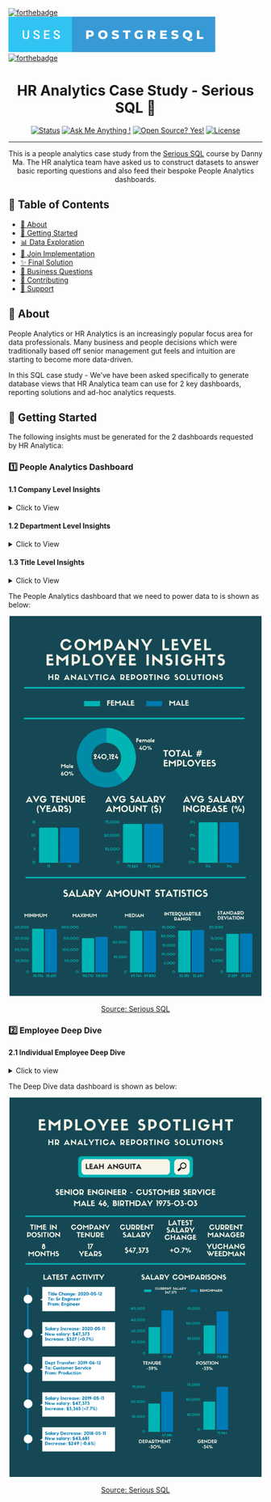 [![forthebadge](https://forthebadge.com/images/badges/built-with-love.svg)]()
[![forthebadge](images/badges/uses-postgresql.svg)]()
[![forthebadge](https://forthebadge.com/images/badges/made-with-markdown.svg)]()

<h1 align="center">HR Analytics Case Study - Serious SQL 🚀</h1>

<div align="center">

  [![Status](https://img.shields.io/badge/status-active-success.svg)]()
  [![Ask Me Anything !](https://img.shields.io/badge/Ask%20me-anything-1abc9c.svg)]() 
  [![Open Source? Yes!](https://badgen.net/badge/Open%20Source%20%3F/Yes%21/blue?icon=github)]()
  [![License](https://img.shields.io/badge/license-MIT-blue.svg)]()

</div>

---

<p align="center"> This is a people analytics case study from the <a href="https://www.datawithdanny.com/">Serious SQL</a> course by Danny Ma. The HR analytica team have asked us to construct datasets to answer basic reporting questions and also feed their bespoke People Analytics dashboards.
    <br> 
</p>

## 📝 Table of Contents

- [🧐 About](#about)
- [🎯 Getting Started](#getting_started)
- [📊 Data Exploration](#data-exploration)
- [🧲 Join Implementation](#join-implementation)
- [✨ Final Solution](#final-solution)
- [🚀 Business Questions](#business-questions)
- [🎨 Contributing](#contributing)
- [🌟 Support](#support)

## 🧐 About <a name = "about"></a> 

People Analytics or HR Analytics is an increasingly popular focus area for data professionals. Many business and people decisions which were traditionally based off senior management gut feels and intuition are starting to become more data-driven.

In this SQL case study - We’ve have been asked specifically to generate database views that HR Analytica team can use for 2 key dashboards, reporting solutions and ad-hoc analytics requests.

## 🎯 Getting Started <a name = "getting_started"></a>

The following insights must be generated for the 2 dashboards requested by HR Analytica:

### 1️⃣ People Analytics Dashboard

#### 1.1 Company Level Insights
<details>
<summary>Click to View</summary>
<br>

- Total number of employees
- Average company tenure in years
- Gender ratios
- Average payrise percentage and amount

</details>

#### 1.2 Department Level Insights

<details>
<summary>Click to View</summary>
<br>

- Number of employees in each department
- Current department manager tenure in years
- Gender ratios
- Average payrise percentage and amount

</details>

#### 1.3 Title Level Insights

<details>
<summary>Click to View</summary>
<br>

- Number of employees with each title
- Minimum, average, standard deviation of salaries
- Average total company tenure
- Gender ratios
- Average payrise percentage and amount

</details>

The People Analytics dashboard that we need to power data to is shown as below: 

<p align="center">
    <img src="images\current_employee_analysis.png" alt="people-analytics-dashboard" width="500px">
</p>

<p align="center"> <u>Source: <a href="https://www.datawithdanny.com/">Serious SQL</a></u>
    <br> 
</p>

### 2️⃣ Employee Deep Dive

#### 2.1 Individual Employee Deep Dive

<details>
<summary>Click to view</summary>
<br>

- See all the various employment history ordered by effective date including salary, department, manager and title changes
- Calculate previous historic payrise percentages and value changes
- Calculate the previous position and department history in months with start and end dates
- Compare an employee’s current salary, total company tenure, department, position and gender to the average benchmarks for their current position

</details>

The Deep Dive data dashboard is shown as below:

<p align="center">
    <img src="images\employee_deep_dive.png" alt="deep-dive-dashboard" width="500px">
</p>

<p align="center"> <u>Source: <a href="https://www.datawithdanny.com/">Serious SQL</a></u>
    <br> 
</p>

